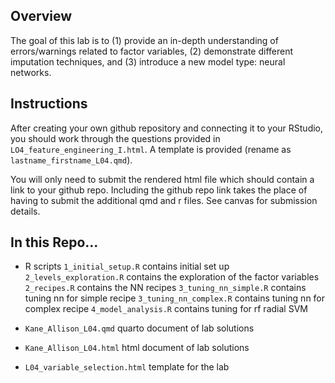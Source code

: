 ## Overview

The goal of this lab is to (1) provide an in-depth understanding of errors/warnings related to factor variables, (2) demonstrate different imputation techniques, and (3) introduce a new model type: neural networks.

## Instructions

After creating your own github repository and connecting it to your RStudio, you should work through the questions provided in `LO4_feature_engineering_I.html`. A template is provided (rename as `lastname_firstname_L04.qmd`).

You will only need to submit the rendered html file which should contain a link to your github repo. Including the github repo link takes the place of having to submit the additional qmd and r files. See canvas for submission details.

## In this Repo...
- R scripts 
  `1_initial_setup.R` contains initial set up
  `2_levels_exploration.R` contains the exploration of the factor variables
  `2_recipes.R` contains the NN recipes
  `3_tuning_nn_simple.R` contains tuning nn for simple recipe
  `3_tuning_nn_complex.R` contains tuning nn for complex recipe
  `4_model_analysis.R` contains tuning for rf radial SVM 
  
- `Kane_Allison_L04.qmd` quarto document of lab solutions
- `Kane_Allison_L04.html` html document of lab solutions
- `L04_variable_selection.html` template for the lab
